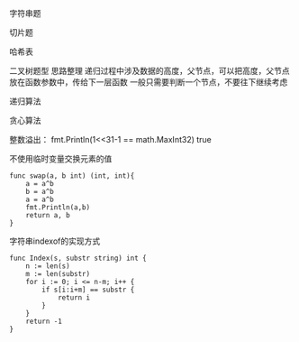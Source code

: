 字符串题

切片题

哈希表

二叉树题型
思路整理
递归过程中涉及数据的高度，父节点，可以把高度，父节点放在函数参数中，传给下一层函数
一般只需要判断一个节点，不要往下继续考虑


递归算法


贪心算法

整数溢出：
fmt.Println(1<<31-1 == math.MaxInt32)  true


不使用临时变量交换元素的值
```
func swap(a, b int) (int, int){
    a = a^b
    b = a^b
    a = a^b
    fmt.Println(a,b)
    return a, b
}
```

字符串indexof的实现方式
```
func Index(s, substr string) int {
    n := len(s)
    m := len(substr)
    for i := 0; i <= n-m; i++ {
        if s[i:i+m] == substr {
            return i
        }
    }
    return -1
}
```